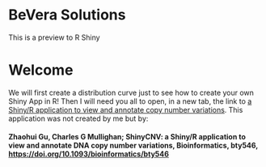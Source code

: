 # BeVera Solutions
This is a preview to R Shiny

# Welcome

We will first create a distribution curve just to see how to create your own Shiny App in R! Then I will need you all to open, in a new tab, the link to [a Shiny/R application to view and annotate copy number variations](https://github.com/gzhmat/ShinyCNV). This application was not created by me but by:
#### Zhaohui Gu, Charles G Mullighan; ShinyCNV: a Shiny/R application to view and annotate DNA copy number variations, Bioinformatics, bty546, https://doi.org/10.1093/bioinformatics/bty546
